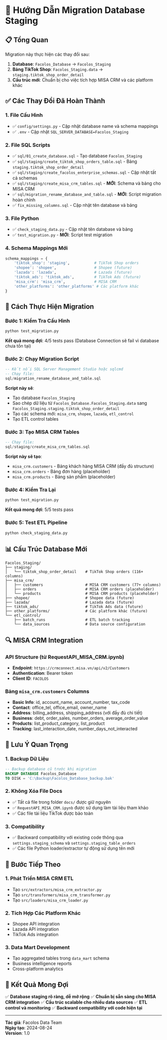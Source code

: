 # 🚀 Hướng Dẫn Migration Database Staging

## 📋 Tổng Quan

Migration này thực hiện các thay đổi sau:

1. **Database**: `Facolos_Database` → `Facolos_Staging`
2. **Bảng TikTok Shop**: `Facolos_Staging.data` → `staging.tiktok_shop_order_detail`
3. **Cấu trúc mới**: Chuẩn bị cho việc tích hợp MISA CRM và các platform khác

## ✅ Các Thay Đổi Đã Hoàn Thành

### 1. File Cấu Hình
- ✅ `config/settings.py` - Cập nhật database name và schema mappings
- ✅ `.env` - Cập nhật `SQL_SERVER_DATABASE=Facolos_Staging`

### 2. File SQL Scripts
- ✅ `sql/01_create_database.sql` - Tạo database `Facolos_Staging`
- ✅ `sql/staging/create_tiktok_shop_orders_table.sql` - Bảng `staging.tiktok_shop_order_detail`
- ✅ `sql/staging/create_facolos_enterprise_schemas.sql` - Cập nhật tất cả schemas
- ✅ `sql/staging/create_misa_crm_tables.sql` - **MỚI**: Schema và bảng cho MISA CRM
- ✅ `sql/migration_rename_database_and_table.sql` - **MỚI**: Script migration hoàn chỉnh
- ✅ `fix_missing_columns.sql` - Cập nhật tên database và bảng

### 3. File Python
- ✅ `check_staging_data.py` - Cập nhật tên database và bảng
- ✅ `test_migration.py` - **MỚI**: Script test migration

### 4. Schema Mappings Mới
```python
schema_mappings = {
    'tiktok_shop': 'staging',           # TikTok Shop orders
    'shopee': 'shopee',                 # Shopee (future)
    'lazada': 'lazada',                 # Lazada (future)
    'tiktok_ads': 'tiktok_ads',         # TikTok Ads (future)
    'misa_crm': 'misa_crm',             # MISA CRM
    'other_platforms': 'other_platforms' # Các platform khác
}
```

## 🔧 Cách Thực Hiện Migration

### Bước 1: Kiểm Tra Cấu Hình
```bash
python test_migration.py
```

**Kết quả mong đợi**: 4/5 tests pass (Database Connection sẽ fail vì database chưa tồn tại)

### Bước 2: Chạy Migration Script
```sql
-- Kết nối SQL Server Management Studio hoặc sqlcmd
-- Chạy file:
sql/migration_rename_database_and_table.sql
```

**Script này sẽ**:
- Tạo database `Facolos_Staging`
- Sao chép dữ liệu từ `Facolos_Database.Facolos_Staging.data` sang `Facolos_Staging.staging.tiktok_shop_order_detail`
- Tạo các schema mới: `misa_crm`, `shopee`, `lazada`, `etl_control`
- Tạo ETL control tables

### Bước 3: Tạo MISA CRM Tables
```sql
-- Chạy file:
sql/staging/create_misa_crm_tables.sql
```

**Script này sẽ tạo**:
- `misa_crm.customers` - Bảng khách hàng MISA CRM (đầy đủ structure)
- `misa_crm.orders` - Bảng đơn hàng (placeholder)
- `misa_crm.products` - Bảng sản phẩm (placeholder)

### Bước 4: Kiểm Tra Lại
```bash
python test_migration.py
```

**Kết quả mong đợi**: 5/5 tests pass

### Bước 5: Test ETL Pipeline
```bash
python check_staging_data.py
```

## 📊 Cấu Trúc Database Mới

```
Facolos_Staging/
├── staging/
│   └── tiktok_shop_order_detail    # TikTok Shop orders (116+ columns)
├── misa_crm/
│   ├── customers                   # MISA CRM customers (77+ columns)
│   ├── orders                      # MISA CRM orders (placeholder)
│   └── products                    # MISA CRM products (placeholder)
├── shopee/                         # Shopee data (future)
├── lazada/                         # Lazada data (future)
├── tiktok_ads/                     # TikTok Ads data (future)
├── other_platforms/                # Các platform khác (future)
└── etl_control/
    ├── batch_runs                  # ETL batch tracking
    └── data_sources                # Data source configuration
```

## 🔍 MISA CRM Integration

### API Structure (từ RequestAPI_MISA_CRM.ipynb)
- **Endpoint**: `https://crmconnect.misa.vn/api/v2/Customers`
- **Authentication**: Bearer token
- **Client ID**: `FACOLOS`

### Bảng `misa_crm.customers` Columns
- **Basic Info**: id, account_name, account_number, tax_code
- **Contact**: office_tel, office_email, owner_name
- **Address**: billing_address, shipping_address (với đầy đủ chi tiết)
- **Business**: debt, order_sales, number_orders, average_order_value
- **Products**: list_product_category, list_product
- **Tracking**: last_interaction_date, number_days_not_interacted

## 🚨 Lưu Ý Quan Trọng

### 1. Backup Dữ Liệu
```sql
-- Backup database cũ trước khi migration
BACKUP DATABASE Facolos_Database 
TO DISK = 'C:\Backup\Facolos_Database_backup.bak'
```

### 2. Không Xóa File Docs
- ✅ Tất cả file trong folder `docs/` được giữ nguyên
- ✅ `RequestAPI_MISA_CRM.ipynb` được sử dụng làm tài liệu tham khảo
- ✅ Các file tài liệu TikTok được bảo toàn

### 3. Compatibility
- ✅ Backward compatibility với existing code thông qua `settings.staging_schema` và `settings.staging_table_orders`
- ✅ Các file Python loader/extractor tự động sử dụng tên mới

## 📝 Bước Tiếp Theo

### 1. Phát Triển MISA CRM ETL
- Tạo `src/extractors/misa_crm_extractor.py`
- Tạo `src/transformers/misa_crm_transformer.py`
- Tạo `src/loaders/misa_crm_loader.py`

### 2. Tích Hợp Các Platform Khác
- Shopee API integration
- Lazada API integration
- TikTok Ads integration

### 3. Data Mart Development
- Tạo aggregated tables trong `data_mart` schema
- Business intelligence reports
- Cross-platform analytics

## 🎯 Kết Quả Mong Đợi

✅ **Database staging rõ ràng, dễ mở rộng**
✅ **Chuẩn bị sẵn sàng cho MISA CRM integration**
✅ **Cấu trúc scalable cho nhiều data sources**
✅ **ETL control và monitoring**
✅ **Backward compatibility với code hiện tại**

---

**Tác giả**: Facolos Data Team  
**Ngày tạo**: 2024-08-24  
**Version**: 1.0
